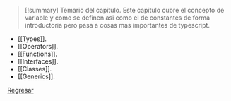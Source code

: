 >[!summary] Temario del capitulo.
>Este capitulo cubre el concepto de variable y como se definen asi como el de constantes de forma introductoria pero pasa a cosas mas importantes de typescript.

- [[Types]].
- [[Operators]].
- [[Functions]].
- [[Interfaces]].
- [[Classes]].
- [[Generics]].

[Regresar](Typescript)